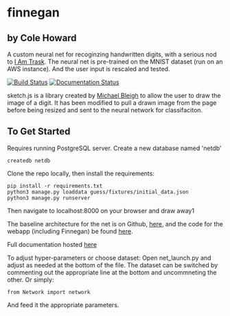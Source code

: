 # finnegan
## by Cole Howard

A custom neural net for recoginzing handwritten digits, with a serious nod to [I Am Trask](http://iamtrask.github.io/2015/07/12/basic-python-network/).  The neural net is pre-trained on the MNIST dataset (run on an AWS instance).  And the user input is rescaled and tested.

[![Build Status](https://travis-ci.org/uglyboxer/capstone.svg?branch=master)](https://travis-ci.org/uglyboxer/capstone) [![Documentation Status](https://readthedocs.org/projects/capstone/badge/?version=latest)](http://capstone.readthedocs.org/en/latest/?badge=latest)


sketch.js is a library created by [Michael Bleigh](http://intridea.github.io/sketch.js/) to allow the user to draw the image of a digit.  It has been modified to pull a drawn image from the page before being resized and sent to the neural network for classifaciton.


## To Get Started

Requires running PostgreSQL server.  Create a new database named 'netdb'
```
createdb netdb
```
Clone the repo locally, then install the requirements:
```
pip install -r requirements.txt
python3 manage.py loaddata guess/fixtures/initial_data.json
python3 manage.py runserver
```

Then navigate to localhost:8000 on your browser and draw away1


The baseline architecture for the net is on Github, [here](http://uglyboxer.github.io/finnegan/), and the code for the webapp (including Finnegan) be found [here](https://github.com/uglyboxer/capstone).

Full documentation hosted [here](http://capstone.rtfd.org)

To adjust hyper-parameters or choose dataset:
Open net_launch.py and adjust as needed at the bottom of the file.  The dataset can be switched by commenting out the appropriate line at the bottom and uncommneting the other.  Or simply:

```
from Network import network
```

And feed it the appropriate parameters.
